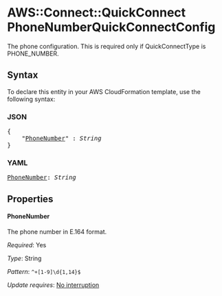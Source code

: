 # AWS::Connect::QuickConnect PhoneNumberQuickConnectConfig

The phone configuration. This is required only if QuickConnectType is PHONE_NUMBER.

## Syntax

To declare this entity in your AWS CloudFormation template, use the following syntax:

### JSON

<pre>
{
    "<a href="#phonenumber" title="PhoneNumber">PhoneNumber</a>" : <i>String</i>
}
</pre>

### YAML

<pre>
<a href="#phonenumber" title="PhoneNumber">PhoneNumber</a>: <i>String</i>
</pre>

## Properties

#### PhoneNumber

The phone number in E.164 format.

_Required_: Yes

_Type_: String

_Pattern_: <code>^\+[1-9]\d{1,14}$</code>

_Update requires_: [No interruption](https://docs.aws.amazon.com/AWSCloudFormation/latest/UserGuide/using-cfn-updating-stacks-update-behaviors.html#update-no-interrupt)

